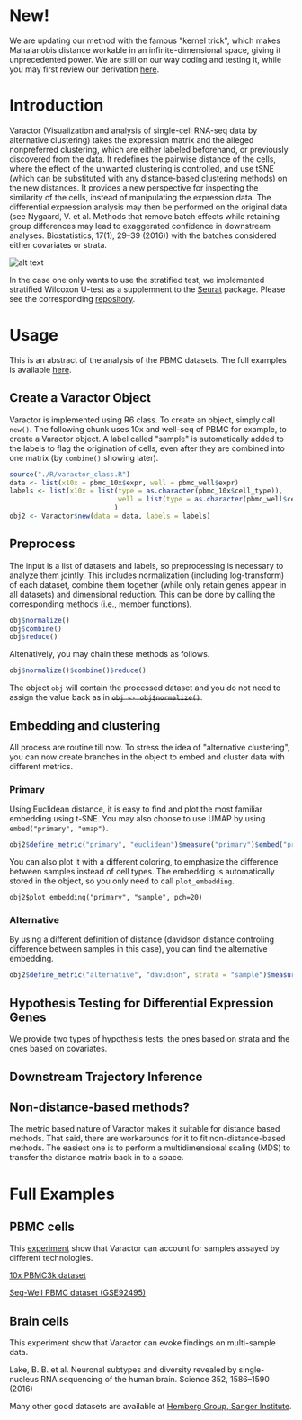 # New!
We are updating our method with the famous "kernel trick", which makes Mahalanobis distance workable in an infinite-dimensional space, giving it unprecedented power. We are still on our way coding and testing it, while you may first review our derivation [here](https://kchen-lab.github.io/varactor/Generalized%20Mahalanobis%20Distance%20in%20Reproducing%20Kernel%20Hilbert%20Space.htm).

# Introduction
Varactor (Visualization and analysis of single-cell RNA-seq data by alternative clustering) takes the expression matrix and the alleged nonpreferred clustering, which are either labeled beforehand, or previously discovered from the data. It redefines the pairwise distance of the cells, where the effect of the unwanted clustering is controlled, and use tSNE (which can be substituted with any distance-based clustering methods) on the new distances. It provides a new perspective for inspecting the similarity of the cells, instead of manipulating the expression data. The differential expression analysis may then be performed on the original data (see Nygaard, V. et al. Methods that remove batch effects while retaining group differences may lead to exaggerated confidence in downstream analyses. Biostatistics, 17(1), 29–39 (2016)) with the batches considered either covariates or strata. 

![alt text](https://kchen-lab.github.io/varactor/cartoons.png)

In the case one only wants to use the stratified test, we implemented stratified Wilcoxon U-test as a supplemnent to the [Seurat](https://github.com/satijalab/seurat) package. Please see the corresponding [repository](https://github.com/KChen-lab/stratified-tests-for-seurat).

# Usage
This is an abstract of the analysis of the PBMC datasets. The full examples is available [here](https://kchen-lab.github.io/varactor/pbmc_varactor.nb.html).

## Create a Varactor Object
Varactor is implemented using R6 class. To create an object, simply call ```new()```. The following chunk uses 10x and well-seq of PBMC for example, to create a Varactor object. A label called "sample" is automatically added to the labels to flag the origination of cells, even after they are combined into one matrix (by ```combine()``` showing later).
```r
source("./R/varactor_class.R")
data <- list(x10x = pbmc_10x$expr, well = pbmc_well$expr)
labels <- list(x10x = list(type = as.character(pbmc_10x$cell_type)), 
                           well = list(type = as.character(pbmc_well$cell_type))
                          )
obj2 <- Varactor$new(data = data, labels = labels)
```

## Preprocess
The input is a list of datasets and labels, so preprocessing is necessary to analyze them jointly. This includes normalization (including log-transform) of each dataset, combine them together (while only retain genes appear in all datasets) and dimensional reduction. This can be done by calling the corresponding methods (i.e., member functions).
```r
obj$normalize()
obj$combine()
obj$reduce()
```
Altenatively, you may chain these methods as follows.
```r
obj$normalize()$combine()$reduce()
```
The object ```obj``` will contain the processed dataset and you do not need to assign the value back as in ~~```obj <- obj$normalize()```~~.

## Embedding and clustering
All process are routine till now. To stress the idea of "alternative clustering", you can now create branches in the object to embed and cluster data with different metrics. 
### Primary
Using Euclidean distance, it is easy to find and plot the most familiar embedding using t-SNE. You may also choose to use UMAP by using ```embed("primary", "umap")```.
```r
obj2$define_metric("primary", "euclidean")$measure("primary")$embed("primary", "tsne")$plot_embedding("primary", "type", pch=20)
```
You can also plot it with a different coloring, to emphasize the difference between samples instead of cell types. The embedding is automatically stored in the object, so you only need to call ```plot_embedding```.
```{r}
obj2$plot_embedding("primary", "sample", pch=20)
```

### Alternative
By using a different definition of distance (davidson distance controling difference between samples in this case), you can find the alternative embedding.
```r
obj2$define_metric("alternative", "davidson", strata = "sample")$measure("alternative")$embed("alternative", "tsne")$plot_embedding("alternative", "type", pch=20)
```

## Hypothesis Testing for Differential Expression Genes
We provide two types of hypothesis tests, the ones based on strata and the ones based on covariates.

## Downstream Trajectory Inference


## Non-distance-based methods?
The metric based nature of Varactor makes it suitable for distance based methods. That said, there are workarounds for it to fit non-distance-based methods. The easiest one is to perform a multidimensional scaling (MDS) to transfer the distance matrix back in to a space.

# Full Examples

## PBMC cells
This [experiment](https://kchen-lab.github.io/varactor/pbmc_varactor.nb.html) show that Varactor can account for samples assayed by different technologies.

[10x PBMC3k dataset](http://support.10xgenomics.com/single-cell/datasets/pbmc3k)

[Seq-Well PBMC dataset (GSE92495)](https://www.ncbi.nlm.nih.gov/geo/query/acc.cgi?acc=GSE92495)

## Brain cells
This experiment show that Varactor can evoke findings on multi-sample data.

Lake, B. B. et al. Neuronal subtypes and diversity revealed by single-nucleus RNA sequencing of the human brain. Science 352, 1586–1590 (2016)

Many other good datasets are available at [Hemberg Group, Sanger Institute](https://github.com/hemberg-lab/scRNA.seq.datasets).
